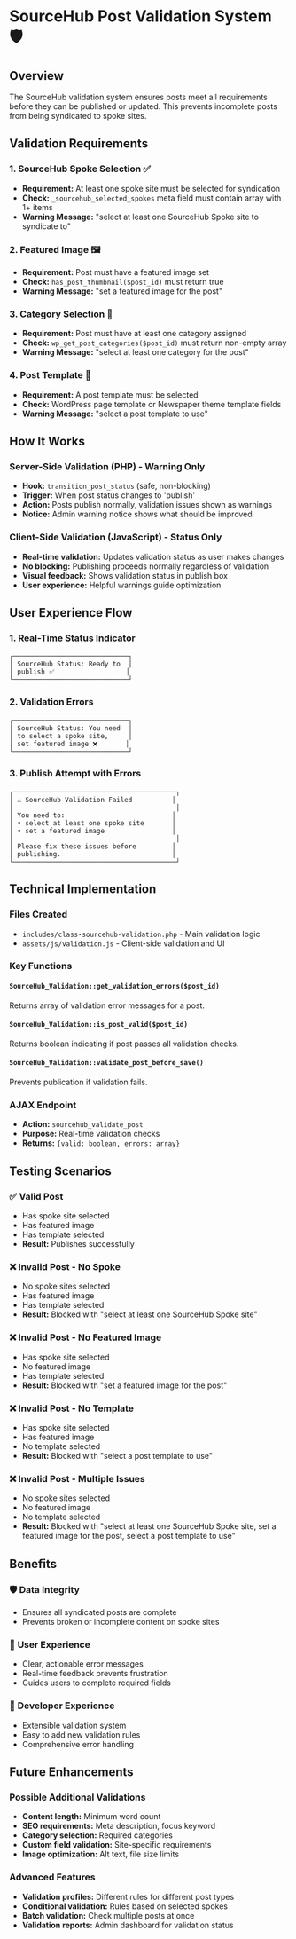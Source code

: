# SourceHub Post Validation System 🛡️

## Overview
The SourceHub validation system ensures posts meet all requirements before they can be published or updated. This prevents incomplete posts from being syndicated to spoke sites.

## Validation Requirements

### 1. **SourceHub Spoke Selection** ✅
- **Requirement:** At least one spoke site must be selected for syndication
- **Check:** `_sourcehub_selected_spokes` meta field must contain array with 1+ items
- **Warning Message:** "select at least one SourceHub Spoke site to syndicate to"

### 2. **Featured Image** 🖼️
- **Requirement:** Post must have a featured image set
- **Check:** `has_post_thumbnail($post_id)` must return true
- **Warning Message:** "set a featured image for the post"

### 3. **Category Selection** 📂
- **Requirement:** Post must have at least one category assigned
- **Check:** `wp_get_post_categories($post_id)` must return non-empty array
- **Warning Message:** "select at least one category for the post"

### 4. **Post Template** 📄
- **Requirement:** A post template must be selected
- **Check:** WordPress page template or Newspaper theme template fields
- **Warning Message:** "select a post template to use"

## How It Works

### Server-Side Validation (PHP) - Warning Only
- **Hook:** `transition_post_status` (safe, non-blocking)
- **Trigger:** When post status changes to 'publish'
- **Action:** Posts publish normally, validation issues shown as warnings
- **Notice:** Admin warning notice shows what should be improved

### Client-Side Validation (JavaScript) - Status Only
- **Real-time validation:** Updates validation status as user makes changes
- **No blocking:** Publishing proceeds normally regardless of validation
- **Visual feedback:** Shows validation status in publish box
- **User experience:** Helpful warnings guide optimization

## User Experience Flow

### 1. **Real-Time Status Indicator**
```
┌─────────────────────────────┐
│ SourceHub Status: Ready to  │
│ publish ✅                  │
└─────────────────────────────┘
```

### 2. **Validation Errors**
```
┌─────────────────────────────┐
│ SourceHub Status: You need  │
│ to select a spoke site,     │
│ set featured image ❌       │
└─────────────────────────────┘
```

### 3. **Publish Attempt with Errors**
```
┌─────────────────────────────────────────┐
│ ⚠️ SourceHub Validation Failed          │
│                                         │
│ You need to:                           │
│ • select at least one spoke site       │
│ • set a featured image                 │
│                                         │
│ Please fix these issues before         │
│ publishing.                            │
└─────────────────────────────────────────┘
```

## Technical Implementation

### Files Created
- `includes/class-sourcehub-validation.php` - Main validation logic
- `assets/js/validation.js` - Client-side validation and UI

### Key Functions

#### `SourceHub_Validation::get_validation_errors($post_id)`
Returns array of validation error messages for a post.

#### `SourceHub_Validation::is_post_valid($post_id)`
Returns boolean indicating if post passes all validation checks.

#### `SourceHub_Validation::validate_post_before_save()`
Prevents publication if validation fails.

### AJAX Endpoint
- **Action:** `sourcehub_validate_post`
- **Purpose:** Real-time validation checks
- **Returns:** `{valid: boolean, errors: array}`

## Testing Scenarios

### ✅ **Valid Post**
- Has spoke site selected
- Has featured image
- Has template selected
- **Result:** Publishes successfully

### ❌ **Invalid Post - No Spoke**
- No spoke sites selected
- Has featured image
- Has template selected
- **Result:** Blocked with "select at least one SourceHub Spoke site"

### ❌ **Invalid Post - No Featured Image**
- Has spoke site selected
- No featured image
- Has template selected
- **Result:** Blocked with "set a featured image for the post"

### ❌ **Invalid Post - No Template**
- Has spoke site selected
- Has featured image
- No template selected
- **Result:** Blocked with "select a post template to use"

### ❌ **Invalid Post - Multiple Issues**
- No spoke sites selected
- No featured image
- No template selected
- **Result:** Blocked with "select at least one SourceHub Spoke site, set a featured image for the post, select a post template to use"

## Benefits

### 🛡️ **Data Integrity**
- Ensures all syndicated posts are complete
- Prevents broken or incomplete content on spoke sites

### 👥 **User Experience**
- Clear, actionable error messages
- Real-time feedback prevents frustration
- Guides users to complete required fields

### 🔧 **Developer Experience**
- Extensible validation system
- Easy to add new validation rules
- Comprehensive error handling

## Future Enhancements

### Possible Additional Validations
- **Content length:** Minimum word count
- **SEO requirements:** Meta description, focus keyword
- **Category selection:** Required categories
- **Custom field validation:** Site-specific requirements
- **Image optimization:** Alt text, file size limits

### Advanced Features
- **Validation profiles:** Different rules for different post types
- **Conditional validation:** Rules based on selected spokes
- **Batch validation:** Check multiple posts at once
- **Validation reports:** Admin dashboard for validation status

